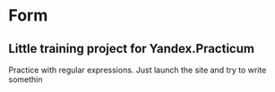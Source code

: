 # Form
## Little training project for Yandex.Practicum

Practice with regular expressions. Just launch the site and try to write somethin